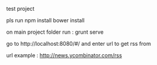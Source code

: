 test  project

pls run
 npm install
 bower install

on main project folder run : grunt serve

 go to http://localhost:8080/#/ and enter url to get rss from

 url example :  http://news.ycombinator.com/rss

